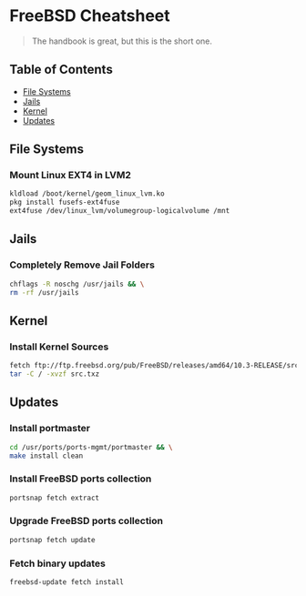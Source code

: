 # FreeBSD Cheatsheet
> The handbook is great, but this is the short one.

## Table of Contents

- [File Systems](#file-systems)
- [Jails](#jails)
- [Kernel](#kernel)
- [Updates](#updates)


## File Systems

### Mount Linux EXT4 in LVM2
```bash
kldload /boot/kernel/geom_linux_lvm.ko
pkg install fusefs-ext4fuse
ext4fuse /dev/linux_lvm/volumegroup-logicalvolume /mnt
```


## Jails

### Completely Remove Jail Folders
```bash
chflags -R noschg /usr/jails && \
rm -rf /usr/jails
```


## Kernel

### Install Kernel Sources
```bash
fetch ftp://ftp.freebsd.org/pub/FreeBSD/releases/amd64/10.3-RELEASE/src.txz
tar -C / -xvzf src.txz
```


## Updates

### Install portmaster
```bash
cd /usr/ports/ports-mgmt/portmaster && \
make install clean
```

### Install FreeBSD ports collection
```bash
portsnap fetch extract
```

### Upgrade FreeBSD ports collection
```bash
portsnap fetch update
```

### Fetch binary updates
```bash
freebsd-update fetch install
```
